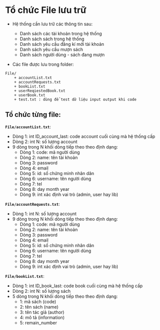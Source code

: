 ﻿# Tổ chức File lưu trữ

+ Hệ thống cần lưu trữ các thông tin sau:
	+ Danh sách các tài khoản trong hệ thống
	+ Danh sách sách trong hệ thống
	+ Danh sách yêu cầu đăng kí mới tài khoản
	+ Danh sách yêu cầu mượn sách
	+ Danh sách người dùng - sách đang mượn
	
+ Các file được lưu trong folder:
```
File/
	+ accountList.txt
	+ accountRequests.txt
	+ bookList.txt
	+ userReqiestedBook.txt
	+ userBook.txt
	+ test.txt : dùng để test dữ liệu input output khi code
```

## Tổ chức từng file:

**``File/accountList.txt``**:
+ Dòng 1: int ID_account_last: code account cuối cùng mà hệ thống cấp
+ Dòng 2: int N: số lượng account
+ 9 dòng trong N khối dòng tiếp theo theo định dạng:
	+ Dòng 1: code: mã người dùng
	+ Dòng 2: name: tên tài khoản
	+ Dòng 3: password 
	+ Dòng 4: email
	+ Dòng 5: id: số chứng minh nhân dân
	+ Dòng 6: username: tên người dùng
	+ Dòng 7: tel
	+ Dòng 8: day month year
	+ Dòng 9: int xác định vai trò (admin, user hay lib)

**``File/accountRequests.txt``**:
+ Dòng 1: int N: số lượng account
+ 9 dòng trong N khối dòng tiếp theo theo định dạng:
	+ Dòng 1: code: mã người dùng
	+ Dòng 2: name: tên tài khoản
	+ Dòng 3: password 
	+ Dòng 4: email
	+ Dòng 5: id: số chứng minh nhân dân
	+ Dòng 6: username: tên người dùng
	+ Dòng 7: tel
	+ Dòng 8: day month year
	+ Dòng 9: int xác định vai trò (admin, user hay lib)
	
**``File/bookList.txt``**:
+ Dòng 1: int ID_book_last: code book cuối cùng mà hệ thống cấp
+ Dòng 2: int N: số lượng sách
+ 5 dòng trong N khối dòng tiếp theo theo định dạng:
	+ 1: mã sách (code) 
	+ 2: tên sách (name)
	+ 3: tên tác giả (author)
	+ 4: mô tả (information)
	+ 5: remain_number
